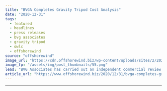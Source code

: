 ```yaml
---
title: "BVGA Completes Gravity Tripod Cost Analysis"
date: "2020-12-31"
tags: 
  - featured
  - headlines
  - press releases
  - bvg associates
  - gravity tripod
  - owlc
  - offshorewind
source: "offshorewind"
image_url: "https://cdn.offshorewind.biz/wp-content/uploads/sites/2/2020/12/31100003/BVGA-Completes-Gravity-Tripod-Foundation-Cost-Analysis.png"
image_fp: "/assets/img/post_thumbnails/55.png"
lead: "BVG Associates has carried out an independent commercial review including cost comparison and levelized"
article_url: "https://www.offshorewind.biz/2020/12/31/bvga-completes-gravity-tripod-cost-analysis/"
---
```


---
